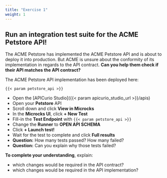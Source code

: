 ```yaml
---
title: "Exercise 1"
weight: 1
---
```


## Run an integration test suite for the ACME Petstore API!

The ACME Petstore has implemented the ACME Petstore API and is about to deploy it into production.
But ACME is unsure about the conformity of its implementation in regards to the API contract.
**Can you help them check if their API matches the API contract?**

The ACME Petstore API implementation has been deployed here:

```raw
{{< param petstore_api >}}
```

- Open the [APICurio Studio]({{< param apicurio_studio_url >}}/apis)
- Open your **Petstore** API
- Scroll down and click **View in Microcks**
- In the **Microcks UI**, click **+ New Test**
- Fill-in the **Test Endpoint** with `{{< param petstore_api >}}`
- Change the **Runner** to **OPEN API SCHEMA**
- Click **+ Launch test!**
- Wait for the test to complete and click **Full results**
- **Question:** How many tests passed? How many failed?
- **Question:** Can you explain why those tests failed?

**To complete your understanding**, explain:

- which changes would be required in the API contract?
- which changes would be required in the API implementation?

